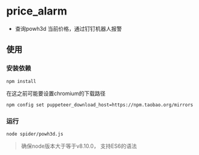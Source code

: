 # price_alarm
- 查询powh3d 当前价格，通过钉钉机器人报警

## 使用

### 安装依赖

```
npm install 

```
在这之前可能要设置chromium的下载路径

```
npm config set puppeteer_download_host=https://npm.taobao.org/mirrors
```

### 运行

```
node spider/powh3d.js
```

> 确保node版本大于等于v8.10.0， 支持ES6的语法